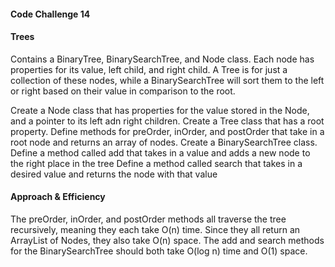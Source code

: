 #### Code Challenge 14

#### Trees
Contains a BinaryTree, BinarySearchTree, and Node class. Each node has properties for its value, left child, and right child. A Tree is for just a collection of these nodes, while a BinarySearchTree will sort them to the left or right based on their value in comparison to the root.

Create a Node class that has properties for the value stored in the Node, and a pointer to its left adn right children.
Create a Tree class that has a root property.
Define methods for preOrder, inOrder, and postOrder that take in a root node and returns an array of nodes.
Create a BinarySearchTree class.
Define a method called add that takes in a value and adds a new node to the right place in the tree
Define a method called search that takes in a desired value and returns the node with that value

#### Approach & Efficiency
The preOrder, inOrder, and postOrder methods all traverse the tree recursively, meaning they each take O(n) time. Since they all return an ArrayList of Nodes, they also take O(n) space. The add and search methods for the BinarySearchTree should both take O(log n) time and O(1) space.